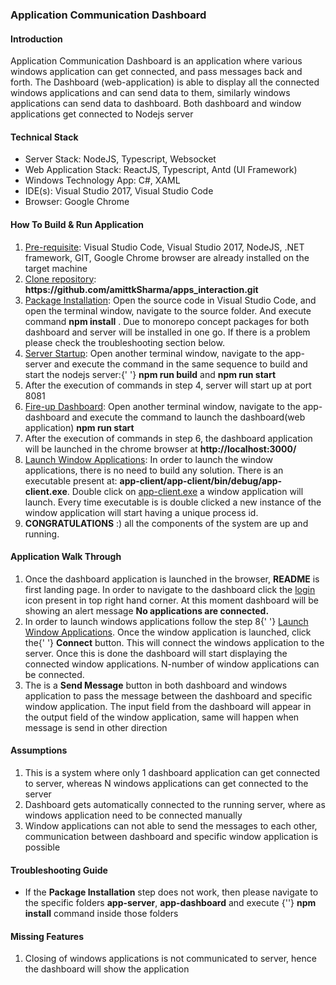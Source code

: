 ### Application Communication Dashboard

<h4>Introduction</h4>
<p>
  Application Communication Dashboard is an application where various windows application
  can get connected, and pass messages back and forth. The Dashboard (web-application) is
  able to display all the connected windows applications and can send data to them,
  similarly windows applications can send data to dashboard. Both dashboard and window
  applications get connected to Nodejs server
</p>
<h4>Technical Stack</h4>
<ul>
  <li>Server Stack: NodeJS, Typescript, Websocket</li>
  <li>Web Application Stack: ReactJS, Typescript, Antd (UI Framework)</li>
  <li>Windows Technology App: C#, XAML</li>
  <li>IDE(s): Visual Studio 2017, Visual Studio Code</li>
  <li>Browser: Google Chrome</li>
</ul>

<h4>How To Build & Run Application</h4>
<ol>
  <li>
    <u>Pre-requisite</u>: Visual Studio Code, Visual Studio 2017, NodeJS, .NET framework,
    GIT, Google Chrome browser are already installed on the target machine
  </li>
  <li>
    <u>Clone repository</u>: <b>https://github.com/amittkSharma/apps_interaction.git</b>
  </li>
  <li>
    <u>Package Installation</u>: Open the source code in Visual Studio Code, and open the
    terminal window, navigate to the source folder. And execute command <b>npm install</b>
    . Due to monorepo concept packages for both dashboard and server will be installed in
    one go. If there is a problem please check the troubleshooting section below.
  </li>
  <li>
    <u>Server Startup</u>: Open another terminal window, navigate to the app-server and
    execute the command in the same sequence to build and start the nodejs server:{' '}
    <b>npm run build</b> and
    <b>npm run start</b>
  </li>
  <li>After the execution of commands in step 4, server will start up at port 8081</li>
  <li>
    <u>Fire-up Dashboard</u>: Open another terminal window, navigate to the app-dashboard
    and execute the command to launch the dashboard(web application) <b>npm run start</b>
  </li>
  <li>
    After the execution of commands in step 6, the dashboard application will be launched
    in the chrome browser at <b>http://localhost:3000/</b>
  </li>
  <li>
    <u>Launch Window Applications</u>: In order to launch the window applications, there
    is no need to build any solution. There is an executable present at:
    <b>app-client/app-client/bin/debug/app-client.exe</b>. Double click on
    <u>app-client.exe</u> a window application will launch. Every time executable is is
    double clicked a new instance of the window application will start having a unique
    process id.
  </li>
  <li>
    <b>CONGRATULATIONS</b> :) all the components of the system are up and running.
  </li>
</ol>
<h4>Application Walk Through</h4>
<ol>
  <li>
    Once the dashboard application is launched in the browser, <b>README</b> is first
    landing page. In order to navigate to the dashboard click the <u>login</u> icon
    present in top right hand corner. At this moment dashboard will be showing an alert
    message <b>No applications are connected.</b>
  </li>
  <li>
    In order to launch windows applications follow the step 8{' '}
    <u>Launch Window Applications</u>. Once the window application is launched, click the{' '}
    <b>Connect</b> button. This will connect the windows application to the server. Once
    this is done the dashboard will start displaying the connected window applications.
    N-number of window applications can be connected.
  </li>
  <li>
    The is a <b>Send Message</b> button in both dashboard and windows application to pass
    the message between the dashboard and specific window application. The input field
    from the dashboard will appear in the output field of the window application, same
    will happen when message is send in other direction
  </li>
</ol>
<h4>Assumptions</h4>
<ol>
  <li>
    This is a system where only 1 dashboard application can get connected to server,
    whereas N windows applications can get connected to the server
  </li>
  <li>
    Dashboard gets automatically connected to the running server, where as windows
    application need to be connected manually
  </li>
  <li>
    Window applications can not able to send the messages to each other, communication
    between dashboard and specific window application is possible
  </li>
</ol>
<h4>Troubleshooting Guide</h4>
<ul>
  <li>
    If the <b>Package Installation</b> step does not work, then please navigate to the
    specific folders <b>app-server</b>, <b>app-dashboard</b> and execute {''}
    <b>npm install</b> command inside those folders
  </li>
</ul>
<h4>Missing Features</h4>
<ol>
  <li>
    Closing of windows applications is not communicated to server, hence the dashboard
    will show the application
  </li>
</ol>

